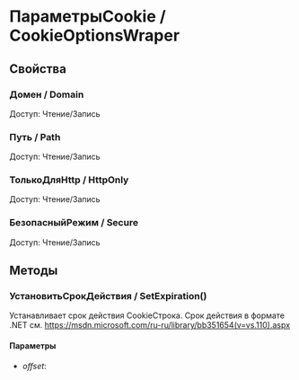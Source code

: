 
# ПараметрыCookie / CookieOptionsWraper

  
## Свойства

    
### Домен / Domain
	
Доступ: Чтение/Запись
### Путь / Path
	
Доступ: Чтение/Запись
### ТолькоДляHttp / HttpOnly
	
Доступ: Чтение/Запись
### БезопасныйРежим / Secure
	
Доступ: Чтение/Запись
## Методы

    
### УстановитьСрокДействия / SetExpiration()

Устанавливает срок действия CookieСтрока. Срок действия в формате .NET см. https://msdn.microsoft.com/ru-ru/library/bb351654(v=vs.110).aspx
#### Параметры


* *offset*: 